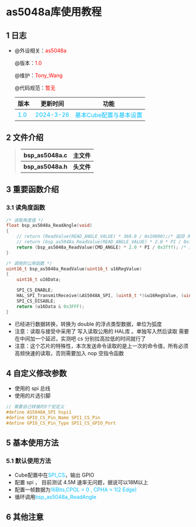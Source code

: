 # as5048a库使用教程

## 1 日志

 * @外设相关：<font color=Red>as5048a</font >

   @版本：<font color=Red>1.0</font >

   @维护：<font color=Red>Tony_Wang</font >

   @代码规范：<font color=Red>暂无</font>
   
    
   
  
   | 版本                               |                             更新时间                             |功能|
   | :--------------------------------- | :----------------------------------------------------------: | :----------------------------------------------------------: |
   | <font color=DeepSkyBlue>1.0</font> | <font color=DeepSkyBlue>2024-3-26</font> |<font color=DeepSkyBlue>基本Cube配置与基本设置</font>|



 ## 2 文件介绍

> | bsp_as5048a.c     | 主文件     |
> | ----------------- | ---------- |
> | **bsp_as5048a.h** | **头文件** |

 ## 3 重要函数介绍

### 3.1 读角度函数



```c
/* 读取角度值 */
float bsp_as5048a_ReadAngle(void)
{
    // return (ReadValue(READ_ANGLE_VALUE) * 360.0 / 0x10000);/* 返回 角度值 [0,360] */
    // return (bsp_as5048a_ReadValue(READ_ANGLE_VALUE) * 2.0 * PI / 0x10000); /* 返回 弧度值 [0,2*PI] */
    return (bsp_as5048a_ReadValue(CMD_ANGLE) * 2.0 * PI / 0x3fff); /* 返回 弧度值 [0,2*PI] */
}

/* 调用的公用函数 */
uint16_t bsp_as5048a_ReadValue(uint16_t u16RegValue)
{
    uint16_t u16Data;

    SPI_CS_ENABLE;
    HAL_SPI_TransmitReceive(&AS5048A_SPI, (uint8_t *)&u16RegValue, (uint8_t *)&u16Data, 1, 0xff);
    SPI_CS_DISABLE;
    return (u16Data & 0x3FFF);
}
```

* 已经进行数据转换，转换为 double 的浮点类型数据，单位为弧度
* 注意：读取与接受中采用了 写入读取公用的 HAL库 。单独写入然后读取 需要在中间加一个延迟，实测吧 cs 分别拉高拉低的时间就行了
* 注意：这个芯片的特殊性，本次发送命令读取的是上一次的命令值，所有必须高频快速的读取，否则需要加入 nop 空指令函数



 ## 4 自定义修改参数

* 使用的 spi 总线
* 使用的片选引脚

```c
// 需要自己转接的3个宏定义
#define AS5048A_SPI hspi1
#define GPIO_CS_Pin_Name SPI1_CS_Pin
#define GPIO_CS_Pin_Type SPI1_CS_GPIO_Port
```


 ## 5 基本使用方法

### 5.1 默认使用方法

* Cube配置中在<font color='DeepSkyBlue'>SPI_CS</font>，输出 GPIO
* 配置 spi ， 目前测试 4.5M 速率无问题，据说可以18M以上
* 配置一帧数据为<font color="deepskyblue">16Bits,CPOL = 0 , CPHA = 1(2 Edge)</font>
* 循环调用<font color='DeepSkyBlue'>bsp_as5048a_ReadAngle</font>




 ## 6 其他注意

 
